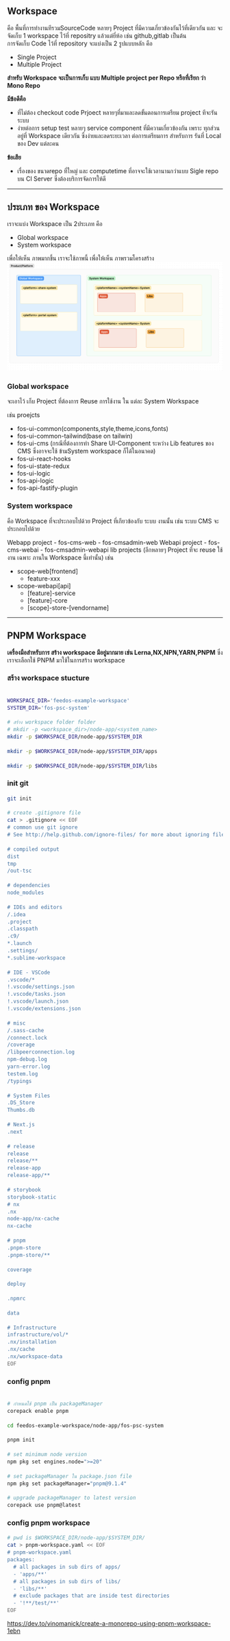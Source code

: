 ## Workspace
คือ พื้นที่การทำงานทีรวมSourceCode หลายๆ Project ที่มีความเกี่ยวข้องกันไว้ที่เดียวกัน  และ จะจัดเก็บ  1 workspace ไว้ที่ repositry แล้วแต่ยี่ห้อ เช่น github,gitlab เป็นต้น  
การจัดเก็บ Code ไว้ที่ repository จะแบ่งเป็น 2 รูปแบบหลัก คือ 
- Single Project
- Multiple Project 

**สำหรับ Workspace จะเป็นการเก็บ แบบ Multiple project per Repo หรือที่เรียก ว่า Mono Repo**

**มีข้อดีคือ**
- ที่ไม่ต้อง checkout code Prjoect หลายๆที่มาและลดขั้นตอนการเตรียม project ทีจะรัน ระบบ 
- ง่ายต่อการ setup test หลายๆ service component ที่มีความเกี่ยวข้องกัน เพราะ ทุกส่วน อยู่ที่ Workspace เดียวกัน ซึ่งง่ายและลดระยะเวลา ต่อการเตรียมการ  สำหรับการ รันที่ Local ของ Dev แต่ละคน

**ข้อเสีย**
 - เรื่องของ ขนาดrepo ที่ใหญ่ และ computetime ที่อาจจะใช้เวลานานกว่าแบบ Sigle repo บน CI Server ซึ่งต้องบริการจัดการให้ดี

---
## ประเภท ของ Workspace
เราจะแบ่ง Workspace เป็น 2ประเภท คือ

- Global workspace
- System workspace

เพื่อให้เห็น ภาพมากขึ้น เราจะใช้ภาพนี้ เพื่อให้เห็น ภาพรวมโครงสร้าง 
![image](assets/Screenshot%202567-10-27%20at%2011.50.46.png)
### Global workspace
จะเอาไว้ เก็บ Project ที่ต้องการ Reuse การใช้งาน ใน แต่ละ System Workspace

เช่น proejcts
 - fos-ui-common(components,style,theme,icons,fonts)
 - fos-ui-common-tailwind(base on tailwin)
 - fos-ui-cms (กรณีที่ต้องการทำ Share UI-Component ระหว่าง Lib features ของ CMS ซึ่งอาจจะใช้ ข้ามSystem workspace ก็ได้ในอนาคต)
 - fos-ui-react-hooks
 - fos-ui-state-redux
 - fos-ui-logic
 - fos-api-logic
 - fos-api-fastify-plugin

### System workspace
คือ Workspace ที่จะประกอบไปด้วย Project ที่เกียวข้องกับ ระบบ งานนั้น เช่น
ระบบ CMS จะประกอบไปด้วย

Webapp project
    - fos-cms-web
    - fos-cmsadmin-web
Webapi project 
    - fos-cms-webai
    - fos-cmsadmin-webapi
lib projects (อีกหลายๆ Project ที่จะ reuse ใช้งาน เฉพาะ ภานใน Workspace นี้เท่านั้น) เช่น
- scope-web[frontend]
    - feature-xxx
- scope-webapi[api]
    - [feature]-service
    - [feature]-core
    - [scope]-store-[vendorname]

---

## PNPM Workspace

**เครื่องมือสำหรับการ สร้าง workspace มีอยู่มากมาย เช่น Lerna,NX,NPN,YARN,PNPM**
ซึ่งเราจะเลือกใช้ PNPM มาใช้ในการสร้าง workspace



### สร้าง workspace stucture
```bash

WORKSPACE_DIR='feedos-example-workspace'
SYSTEM_DIR='fos-psc-system'

# สร้าง workspace folder folder 
# mkdir -p <workspace_dir>/node-app/<system_name>
mkdir -p $WORKSPACE_DIR/node-app/$SYSTEM_DIR

mkdir -p $WORKSPACE_DIR/node-app/$SYSTEM_DIR/apps

mkdir -p $WORKSPACE_DIR/node-app/$SYSTEM_DIR/libs

```

### init git
```bash
git init

# create .gitignore file
cat > .gitignore << EOF
# common use git ignore
# See http://help.github.com/ignore-files/ for more about ignoring files.

# compiled output
dist
tmp
/out-tsc

# dependencies
node_modules

# IDEs and editors
/.idea
.project
.classpath
.c9/
*.launch
.settings/
*.sublime-workspace

# IDE - VSCode
.vscode/*
!.vscode/settings.json
!.vscode/tasks.json
!.vscode/launch.json
!.vscode/extensions.json

# misc
/.sass-cache
/connect.lock
/coverage
/libpeerconnection.log
npm-debug.log
yarn-error.log
testem.log
/typings

# System Files
.DS_Store
Thumbs.db

# Next.js
.next

# release
release
release/**
release-app
release-app/**

# storybook
storybook-static
# nx
.nx
node-app/nx-cache
nx-cache

# pnpm
.pnpm-store
.pnpm-store/**

coverage

deploy

.npmrc

data

# Infrastructure
infrastructure/vol/*
.nx/installation
.nx/cache
.nx/workspace-data
EOF


```

### config pnpm

```bash

# กำหนดใช้ pnpm เป็น packageManager
corepack enable pnpm

cd feedos-example-workspace/node-app/fos-psc-system

pnpm init

# set minimum node version
npm pkg set engines.node=">=20"

# set packageManager ใน package.json file
npm pkg set packageManager="pnpm@9.1.4" 

# upgrade packageManager to latest version
corepack use pnpm@latest

```

### config pnpm workspace

```bash
# pwd is $WORKSPACE_DIR/node-app/$SYSTEM_DIR/
cat > pnpm-workspace.yaml << EOF
# pnpm-workspace.yaml
packages:
  # all packages in sub dirs of apps/
  - 'apps/**'
  # all packages in sub dirs of libs/
  - 'libs/**'
  # exclude packages that are inside test directories
  - '!**/test/**'
EOF
```





https://dev.to/vinomanick/create-a-monorepo-using-pnpm-workspace-1ebn



